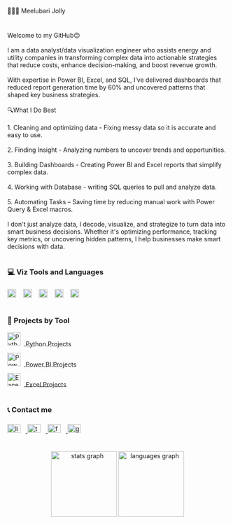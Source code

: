 <p align="left">👨🏿‍💻 Meelubari Jolly</p>

#

<p align="left">Welcome to my GitHub😊<br><br>I am a data analyst/data visualization engineer who assists energy and utility companies in transforming complex data into actionable strategies that reduce costs, enhance decision-making, and boost revenue growth.<br><br>With expertise in Power BI, Excel, and SQL, I’ve delivered dashboards that reduced report generation time by 60% and uncovered patterns that shaped key business strategies.
  <br><br>🔍What I Do Best<br><br>
  1. Cleaning and optimizing data - Fixing messy data so it is accurate and easy to use. <br><br>2. Finding Insight - Analyzing numbers to uncover trends and opportunities.<br><br>3. Building Dashboards - Creating Power BI and Excel reports that simplify complex data. <br><br>4. Working with Database - writing SQL queries to pull and analyze data.<br><br> 5. Automating Tasks – Saving time by reducing manual work with Power Query & Excel macros.<br><br> I don't just analyze data, I decode, visualize, and strategize to turn data into smart business decisions. Whether it's optimizing performance, tracking key metrics, or uncovering hidden patterns, I help businesses make smart decisions with data.</p>

#

<div align="left">
  <h3>💻 Viz Tools and Languages</h3>
  
###

<div align="left">
  <img src="https://github.com/user-attachments/assets/2a69e0be-21d7-42c7-a683-f0a2f73974f0" height="20" alt="Excel_logo" style="padding-right: 12px;" />
  <img src="https://github.com/user-attachments/assets/e55466ed-5bb0-4e88-9d2b-0a02ba68f6be" height="20" alt="Power BI_logo" style="padding-right: 12px;" />
  <img src="https://cdn.jsdelivr.net/gh/devicons/devicon/icons/python/python-original.svg" height="20" alt="python_logo" style="padding-right: 12px;" />
  <img src="https://cdn.jsdelivr.net/gh/devicons/devicon/icons/postgresql/postgresql-original.svg" height="20" alt="postgresql_logo" style="padding-right: 12px;" />
  <img src="https://cdn.jsdelivr.net/gh/devicons/devicon/icons/sqlite/sqlite-original.svg" height="20" alt="sqlite_logo" style="padding-right: 12px;" />
</div>

#

<div align="left">
  <h3>🔧 Projects by Tool</h3>

  <!-- Python -->
  <div style="margin-bottom: 12px;">
    <a href="https://github.com/Meelubari?tab=repositories&q=topic:python" target="_blank" title="View Python Projects">
      <img src="https://cdn.jsdelivr.net/gh/devicons/devicon/icons/python/python-original.svg" height="30" alt="Python Logo" style="padding-right: 8px;" />
      <span style="vertical-align: middle; font-size: 14px;">Python Projects</span>
    </a>
  </div>

  <!-- Power BI -->
  <div style="margin-bottom: 12px;">
    <a href="https://github.com/Meelubari?tab=repositories&q=topic:power-bi" target="_blank" title="View Power BI Projects">
      <img src="https://github.com/user-attachments/assets/e55466ed-5bb0-4e88-9d2b-0a02ba68f6be" height="30" alt="Power BI Logo" style="padding-right: 8px;" />
      <span style="vertical-align: middle; font-size: 14px;">Power BI Projects</span>
    </a>
  </div>

  <!-- Excel -->
  <div>
    <a href="https://github.com/Meelubari?tab=repositories&q=topic:excel" target="_blank" title="View Excel Projects">
      <img src="https://github.com/user-attachments/assets/2a69e0be-21d7-42c7-a683-f0a2f73974f0" height="30" alt="Excel Logo" style="padding-right: 8px;" />
      <span style="vertical-align: middle; font-size: 14px;">Excel Projects</span>
    </a>
  </div>
</div>


#

<div align="left">
  <h3>📞 Contact me</h3>
<p align="left"></p>

###

<div align="left">
  <a href="https://www.linkedin.com/in/meelubari-jolly-a31a371b4" target="_blank">
    <img src="https://raw.githubusercontent.com/maurodesouza/profile-readme-generator/master/src/assets/icons/social/linkedin/default.svg" width="30" height="20" alt="linkedin logo" style="padding-right: 12px;" />
  </a>
  <a href="https://x.com/scarmeels" target="_blank">
    <img src="https://raw.githubusercontent.com/maurodesouza/profile-readme-generator/master/src/assets/icons/social/twitter/default.svg" width="30" height="20" alt="twitter logo" style="padding-right: 12px;" />
  </a>
  <a href="https://web.facebook.com/jpirated" target="_blank">
    <img src="https://raw.githubusercontent.com/maurodesouza/profile-readme-generator/master/src/assets/icons/social/facebook/default.svg" width="30" height="20" alt="facebook logo" style="padding-right: 12px;" />
  </a>
  <a href="mailto:jollymeelubari@gmail.com" target="_blank">
    <img src="https://raw.githubusercontent.com/maurodesouza/profile-readme-generator/master/src/assets/icons/social/gmail/default.svg" width="30" height="20" alt="gmail logo" style="padding-right: 12px;" />
  </a>
</div>

###

#

<div align="center">
  <img src="https://github-readme-stats.vercel.app/api?username=meelubari&hide_title=false&hide_rank=false&show_icons=true&include_all_commits=true&count_private=true&disable_animations=false&theme=dracula&locale=en&hide_border=false&order=1" height="150" alt="stats graph"  />
  <img src="https://github-readme-stats.vercel.app/api/top-langs?username=meelubari&locale=en&hide_title=false&layout=compact&card_width=320&langs_count=5&theme=dracula&hide_border=false&order=2" height="150" alt="languages graph"  />
</div>

###

#
